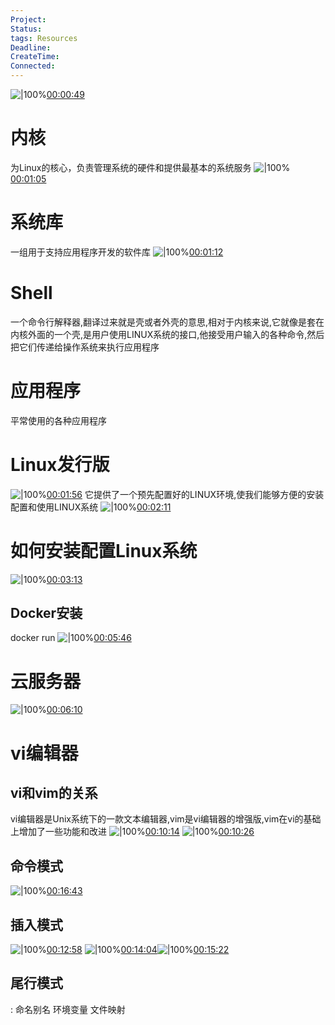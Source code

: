 ```yaml
---
Project: 
Status:
tags: Resources
Deadline:
CreateTime:
Connected:
---
```


![|100%](ziyunote-20240406_153821.jpg)[00:00:49](ziyunote://play?path=https%3A%2F%2Fwww.bilibili.com%2Fvideo%2FBV1cq421w72c%2F%3Fspm_id_from%3D333.1007.top_right_bar_window_default_collection.content.click%26vd_source%3D8b450300cfa6415cb0312754cf65ba30&time=00:00:49)

# 内核
为Linux的核心，负责管理系统的硬件和提供最基本的系统服务
![|100%](ziyunote-20240406_153935.jpg)[00:01:05](ziyunote://play?path=https%3A%2F%2Fwww.bilibili.com%2Fvideo%2FBV1cq421w72c%2F%3Fspm_id_from%3D333.1007.top_right_bar_window_default_collection.content.click%26vd_source%3D8b450300cfa6415cb0312754cf65ba30&time=00:01:05)

# 系统库
一组用于支持应用程序开发的软件库
![|100%](ziyunote-20240406_154017.jpg)[00:01:12](ziyunote://play?path=https%3A%2F%2Fwww.bilibili.com%2Fvideo%2FBV1cq421w72c%2F%3Fspm_id_from%3D333.1007.top_right_bar_window_default_collection.content.click%26vd_source%3D8b450300cfa6415cb0312754cf65ba30&time=00:01:12)

# Shell
一个命令行解释器,翻译过来就是壳或者外壳的意思,相对于内核来说,它就像是套在内核外面的一个壳,是用户使用LINUX系统的接口,他接受用户输入的各种命令,然后把它们传递给操作系统来执行应用程序

# 应用程序
平常使用的各种应用程序

# Linux发行版
![|100%](ziyunote-20240406_154512.jpg)[00:01:56](ziyunote://play?path=https%3A%2F%2Fwww.bilibili.com%2Fvideo%2FBV1cq421w72c%2F%3Fspm_id_from%3D333.1007.top_right_bar_window_default_collection.content.click%26vd_source%3D8b450300cfa6415cb0312754cf65ba30&time=00:01:56)
它提供了一个预先配置好的LINUX环境,使我们能够方便的安装配置和使用LINUX系统
![|100%](ziyunote-20240406_154556.jpg)[00:02:11](ziyunote://play?path=https%3A%2F%2Fwww.bilibili.com%2Fvideo%2FBV1cq421w72c%2F%3Fspm_id_from%3D333.1007.top_right_bar_window_default_collection.content.click%26vd_source%3D8b450300cfa6415cb0312754cf65ba30&time=00:02:11)

# 如何安装配置Linux系统
![|100%](ziyunote-20240406_154659.jpg)[00:03:13](ziyunote://play?path=https%3A%2F%2Fwww.bilibili.com%2Fvideo%2FBV1cq421w72c%2F%3Fspm_id_from%3D333.1007.top_right_bar_window_default_collection.content.click%26vd_source%3D8b450300cfa6415cb0312754cf65ba30&time=00:03:13)

## Docker安装
docker run
![|100%](ziyunote-20240406_154914.jpg)[00:05:46](ziyunote://play?path=https%3A%2F%2Fwww.bilibili.com%2Fvideo%2FBV1cq421w72c%2F%3Fspm_id_from%3D333.1007.top_right_bar_window_default_collection.content.click%26vd_source%3D8b450300cfa6415cb0312754cf65ba30&time=00:05:46)

# 云服务器
![|100%](ziyunote-20240406_154943.jpg)[00:06:10](ziyunote://play?path=https%3A%2F%2Fwww.bilibili.com%2Fvideo%2FBV1cq421w72c%2F%3Fspm_id_from%3D333.1007.top_right_bar_window_default_collection.content.click%26vd_source%3D8b450300cfa6415cb0312754cf65ba30&time=00:06:10)

# vi编辑器
## vi和vim的关系
vi编辑器是Unix系统下的一款文本编辑器,vim是vi编辑器的增强版,vim在vi的基础上增加了一些功能和改进
![|100%](ziyunote-20240406_155456.jpg)[00:10:14](ziyunote://play?path=https%3A%2F%2Fwww.bilibili.com%2Fvideo%2FBV1cq421w72c%2F%3Fspm_id_from%3D333.1007.top_right_bar_window_default_collection.content.click%26vd_source%3D8b450300cfa6415cb0312754cf65ba30&time=00:10:14)
![|100%](ziyunote-20240406_155503.jpg)[00:10:26](ziyunote://play?path=https%3A%2F%2Fwww.bilibili.com%2Fvideo%2FBV1cq421w72c%2F%3Fspm_id_from%3D333.1007.top_right_bar_window_default_collection.content.click%26vd_source%3D8b450300cfa6415cb0312754cf65ba30&time=00:10:26)

## 命令模式
![|100%](ziyunote-20240406_162731.jpg)[00:16:43](ziyunote://play?path=https%3A%2F%2Fwww.bilibili.com%2Fvideo%2FBV1cq421w72c%2F%3Fspm_id_from%3D333.1007.top_right_bar_window_default_collection.content.click%26vd_source%3D8b450300cfa6415cb0312754cf65ba30&time=00:16:43)
## 插入模式
![|100%](ziyunote-20240406_162339.jpg)[00:12:58](ziyunote://play?path=https%3A%2F%2Fwww.bilibili.com%2Fvideo%2FBV1cq421w72c%2F%3Fspm_id_from%3D333.1007.top_right_bar_window_default_collection.content.click%26vd_source%3D8b450300cfa6415cb0312754cf65ba30&time=00:12:58)
![|100%](ziyunote-20240406_162453.jpg)[00:14:04](ziyunote://play?path=https%3A%2F%2Fwww.bilibili.com%2Fvideo%2FBV1cq421w72c%2F%3Fspm_id_from%3D333.1007.top_right_bar_window_default_collection.content.click%26vd_source%3D8b450300cfa6415cb0312754cf65ba30&time=00:14:04)![|100%](ziyunote-20240406_162602.jpg)[00:15:22](ziyunote://play?path=https%3A%2F%2Fwww.bilibili.com%2Fvideo%2FBV1cq421w72c%2F%3Fspm_id_from%3D333.1007.top_right_bar_window_default_collection.content.click%26vd_source%3D8b450300cfa6415cb0312754cf65ba30&time=00:15:22)

## 尾行模式
:
命名别名
环境变量
文件映射